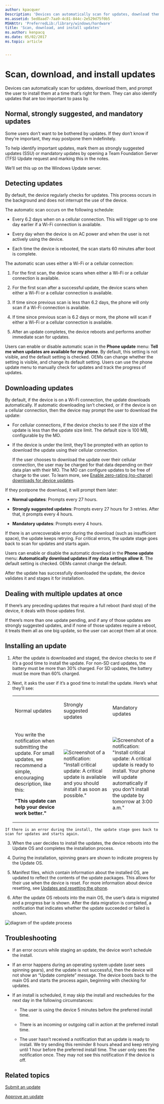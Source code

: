 ```yaml
---
author: kpacquer
Description: 'Devices can automatically scan for updates, download them, and prompt the user to install them at a time that’s right for them. They can also identify updates that are too important to pass by.'
ms.assetid: 5ed8aad7-7aa9-4c81-844c-2e529d75f0b5
MSHAttr: 'PreferredLib:/library/windows/hardware'
title: 'Scan, download, and install updates'
ms.author: kenpacq
ms.date: 05/02/2017
ms.topic: article


---
```


# Scan, download, and install updates


Devices can automatically scan for updates, download them, and prompt the user to install them at a time that’s right for them. They can also identify updates that are too important to pass by.

## <span id="Normal__strongly_suggested__and_mandatory_updates"></span><span id="normal__strongly_suggested__and_mandatory_updates"></span><span id="NORMAL__STRONGLY_SUGGESTED__AND_MANDATORY_UPDATES"></span>Normal, strongly suggested, and mandatory updates


Some users don’t want to be bothered by updates. If they don’t know if they’re important, they may postpone them indefinitely.

To help identify important updates, mark them as strongly suggested updates (SSU) or mandatory updates by opening a Team Foundation Server (TFS) Update request and marking this in the notes.

We’ll set this up on the Windows Update server.

## <span id="Detecting_updates"></span><span id="detecting_updates"></span><span id="DETECTING_UPDATES"></span>Detecting updates


By default, the device regularly checks for updates. This process occurs in the background and does not interrupt the use of the device.

The automatic scan occurs on the following schedule:

-   Every 6.2 days when on a cellular connection. This will trigger up to one day earlier if a Wi-Fi connection is available.

-   Every day when the device is on AC power and when the user is not actively using the device.

-   Each time the device is rebooted, the scan starts 60 minutes after boot is complete.

The automatic scan uses either a Wi-Fi or a cellular connection:

1.  For the first scan, the device scans when either a Wi-Fi or a cellular connection is available.

2.  For the first scan after a successful update, the device scans when either a Wi-Fi or a cellular connection is available.

3.  If time since previous scan is less than 6.2 days, the phone will only scan if a Wi-Fi connection is available.

4.  If time since previous scan is 6.2 days or more, the phone will scan if either a Wi-Fi or a cellular connection is available.

5.  After an update completes, the device reboots and performs another immediate scan for updates.

Users can enable or disable automatic scan in the **Phone update** menu: **Tell me when updates are available for my phone**. By default, this setting is not visible, and the default setting is checked. OEMs can change whether the setting is visible, and change its default setting. Users can use the phone update menu to manually check for updates and track the progress of updates.

## <span id="Downloading_updates"></span><span id="downloading_updates"></span><span id="DOWNLOADING_UPDATES"></span>Downloading updates


By default, if the device is on a Wi-Fi connection, the update downloads automatically. If automatic downloading isn’t checked, or if the device is on a cellular connection, then the device may prompt the user to download the update:

-   For cellular connections, if the device checks to see if the size of the update is less than the update size limit. The default size is 100 MB, configurable by the MO.

-   If the device is under the limit, they’ll be prompted with an option to download the update using their cellular connection.

    If the user chooses to download the update over their cellular connection, the user may be charged for that data depending on their data plan with their MO. The MO can configure updates to be free of charge to the user. To learn more, see [Enable zero-rating (no-charge) downloads for device updates](enable-zero-rating--no-charge--downloads-for-device-updates.md).

If they postpone the download, it will prompt them later:

-   **Normal updates**: Prompts every 27 hours.

-   **Strongly suggested updates**: Prompts every 27 hours for 3 retries. After that, it prompts every 4 hours.

-   **Mandatory updates**: Prompts every 4 hours.

If there is an unrecoverable error during the download (such as insufficient space), the update keeps retrying. For critical errors, the update stage goes back to scan for updates and starts again.

Users can enable or disable the automatic download in the **Phone update** menu: **Automatically download updates if my data settings allow it**. The default setting is checked. OEMs cannot change the default.

After the update has successfully downloaded the update, the device validates it and stages it for installation.

## <span id="Dealing_with_multiple_updates_at_once"></span><span id="dealing_with_multiple_updates_at_once"></span><span id="DEALING_WITH_MULTIPLE_UPDATES_AT_ONCE"></span>Dealing with multiple updates at once


If there’s any preceding updates that require a full reboot (hard stop) of the device, it deals with those updates first.

If there’s more than one update pending, and if any of those updates are strongly suggested updates, and if none of those updates require a reboot, it treats them all as one big update, so the user can accept them all at once.

## <span id="Installing_an_update"></span><span id="installing_an_update"></span><span id="INSTALLING_AN_UPDATE"></span>Installing an update


1.  After the update is downloaded and staged, the device checks to see if it’s a good time to install the update. For non-SD card updates, the battery must be more than 30% charged. For SD updates, the battery must be more than 60% charged.
2.  Next, it asks the user if it’s a good time to install the update. Here’s what they’ll see:

    <table>
    <colgroup>
    <col width="33%" />
    <col width="33%" />
    <col width="33%" />
    </colgroup>
    <tbody>
    <tr class="odd">
    <td align="left"><p>Normal updates</p></td>
    <td align="left"><p>Strongly suggested updates</p></td>
    <td align="left"><p>Mandatory updates</p></td>
    </tr>
    <tr class="even">
    <td align="left"><p>You write the notification when submitting the update. For small updates, we recommend a simple, encouraging description, like this:</p>
    <p><strong>&quot;This update can help your device work better.&quot;</strong></p></td>
    <td align="left"><img src="images/oem-update-notification-criticalupdate.png" alt="Screenshot of a notification: &quot;Install critical update: A critical update is available and you should install it as soon as possible.&quot;" /></td>
    <td align="left"><img src="images/oem-update-notification-mandatoryupdate.png" alt="Screenshot of a notification: &quot;Install critical update: A critical update is ready to install. Your phone will update automatically if you don&#39;t install the update by tomorrow at 3:00 a.m.&quot;" /></td>
    </tr>
    </tbody>
    </table>



~~~
If there is an error during the install, the update stage goes back to scan for updates and starts again.
~~~

3.  When the user decides to install the updates, the device reboots into the Update OS and completes the installation process.

4.  During the installation, spinning gears are shown to indicate progress by the Update OS.

5.  Manifest files, which contain information about the installed OS, are updated to reflect the contents of the update packages. This allows for their use when the device is reset. For more information about device resetting, see [Updates and resetting the phone](updates-and-resetting-the-phone.md).

6.  After the update OS reboots into the main OS, the user’s data is migrated and a progress bar is shown. After the data migration is completed, a notification that indicates whether the update succeeded or failed is shown.

![diagram of the update process](images/oem-update-overview.png)

## <span id="Troubleshooting"></span><span id="troubleshooting"></span><span id="TROUBLESHOOTING"></span>Troubleshooting


-   If an error occurs while staging an update, the device won’t schedule the install.

-   If an error happens during an operating system update (user sees spinning gears), and the update is not successful, then the device will not show an “Update complete” message. The device boots back to the main OS and starts the process again, beginning with checking for updates.

-   If an install is scheduled, it may skip the install and reschedules for the next day in the following circumstances:

    -   The user is using the device 5 minutes before the preferred install time.

    -   There is an incoming or outgoing call in action at the preferred install time.

    -   The user hasn’t received a notification that an update is ready to install. We try sending this reminder 8 hours ahead and keep retrying until 1 hour before the preferred install time. The user only sees the notification once. They may not see this notification if the device is off.

## <span id="related_topics"></span>Related topics


[Submit an update](submit-an-update.md)

[Approve an update](approve-an-update.md)










